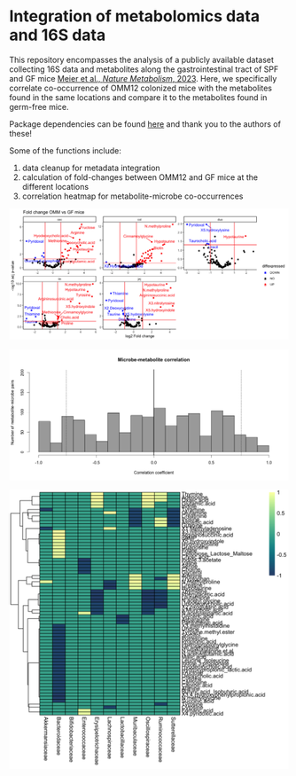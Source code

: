 # Integration of metabolomics data and 16S data

This repository encompasses the analysis of a publicly available dataset collecting 16S data and metabolites along the gastrointestinal tract of SPF and GF mice [Meier et al., *Nature Metabolism*, 2023](https://www.nature.com/articles/s42255-023-00802-1). Here, we specifically correlate co-occurrence of OMM12 colonized mice with the metabolites found in the same locations and compare it to the metabolites found in germ-free mice.

Package dependencies can be found [here](R/gutPackages.R) and thank you to the authors of these!

Some of the functions include:

1. data cleanup for metadata integration
2. calculation of fold-changes between OMM12 and GF mice at the different locations
3. correlation heatmap for metabolite-microbe co-occurrences

![foldchanges](examples/foldchangeGF_OMM.png)

![correlations_histo](examples/correlation_histogram.png)

![heatmap](examples/correlation_heatmap.png)


